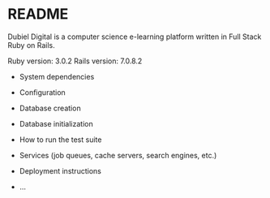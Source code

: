 # README

Dubiel Digital is a computer science e-learning platform written in Full Stack Ruby on Rails. 

Ruby version: 3.0.2
Rails version: 7.0.8.2


* System dependencies

* Configuration

* Database creation

* Database initialization

* How to run the test suite

* Services (job queues, cache servers, search engines, etc.)

* Deployment instructions

* ...

